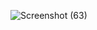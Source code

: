 ![Screenshot (63)](https://user-images.githubusercontent.com/130948965/237056595-fddc59de-a903-4c04-8a8c-5cde7a91d832.png)
